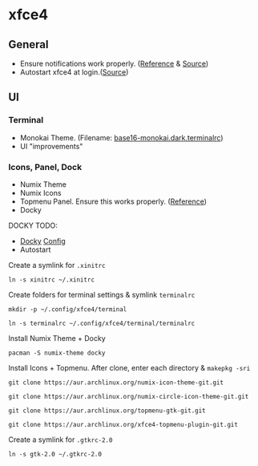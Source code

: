 # xfce4

## General

*   Ensure notifications work properly. ([Reference][2] & [Source][1])
*   Autostart xfce4 at login.([Source][3])

## UI

### Terminal

*   Monokai Theme. (Filename: [base16-monokai.dark.terminalrc][4])
*   UI "improvements"

### Icons, Panel, Dock

*   Numix Theme
*   Numix Icons
*   Topmenu Panel. Ensure this works properly. ([Reference][5])
*   Docky

DOCKY TODO:

*   [Docky](http://unix.stackexchange.com/questions/74664/where-does-docky-store-its-configuration) [Config](http://wiki.go-docky.com/index.php?title=GConf_Settings)
*   Autostart

Create a symlink for `.xinitrc`

`ln -s xinitrc ~/.xinitrc`

Create folders for terminal settings & symlink `terminalrc`

`mkdir -p ~/.config/xfce4/terminal`

`ln -s terminalrc ~/.config/xfce4/terminal/terminalrc`

Install Numix Theme + Docky

`pacman -S numix-theme docky`

Install Icons + Topmenu. After clone, enter each directory & `makepkg -sri`

`git clone https://aur.archlinux.org/numix-icon-theme-git.git`

`git clone https://aur.archlinux.org/numix-circle-icon-theme-git.git`

`git clone https://aur.archlinux.org/topmenu-gtk-git.git`

`git clone https://aur.archlinux.org/xfce4-topmenu-plugin-git.git`

Create a symlink for `.gtkrc-2.0`

`ln -s gtk-2.0 ~/.gtkrc-2.0`

[1]: https://wiki.archlinux.org/index.php/xinitrc#Configuration
[2]: https://bbs.archlinux.org/viewtopic.php?id=203164
[3]: https://wiki.archlinux.org/index.php/xinitrc#Autostart_X_at_login
[4]: https://github.com/chriskempson/base16-xfce4-terminal
[5]: https://git.javispedro.com/cgit/topmenu-gtk.git/about/
